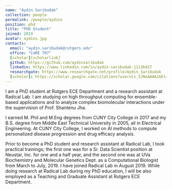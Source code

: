 ```yaml
---
name: "Aydin Saribudak"
collection: people
permalink: /people/aydins
position: phd
title: "PhD Student"
joined: 2019
avatar: aydins.jpg
contacts:
  email: "aydin.saribudak@rutgers.edu"
  office: "CoRE 707"
  [scholar][scholarlink] 
  github: https://github.com/aydinsaribudak
  linkedin: https://www.linkedin.com/in/aydin-saribudak-1113b927
  researchgate: https://www.researchgate.net/profile/Aydin_Saribudak
  [scholar]: https://scholar.google.com/citations?user=Cx_5JNoAAAAJ&hl=en&oi=ao
---
```


I am a PhD student at Rutgers ECE Department and a research assistant at Radical Lab. I am studying on high throughput computing for ensemble-based applications and to analyze complex biomolecular interactions under the supervision of Prof. Shantenu Jha.

I earned M. Phil and M.Eng degrees from CUNY City College in 2017 and my B.S. degree from Middle East Technical University in 2005, all in Electrical Engineering. At CUNY City College, I worked on AI methods to compute personalized disease progression and drug efficacy analysis.

Prior to become a PhD student and research assistant at Radical Lab, I took practical trainings; the first one was for a Sr. Data Scientist position at Neustar, Inc. for one and a half year, and the second one was at UVa Biochemistry and Molecular Genetics Dept. as a Computational Biologist from March to July, 2019. I have joined Radical Lab in August 2019. While doing research at Radical Lab during my PhD education, I will be also employed as a Teaching and Graduate Assistant at Rutgers ECE Department.
